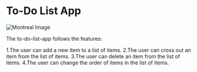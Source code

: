 # To-Do List App

![Montreal Image](../images/1.png)

The to-do-list-app follows the features:

1.The user can add a new item to a list of items.
2.The user can cross out an item from the list of items.
3.The user can delete an item from the list of items.
4.The user can change the order of items in the list of items.
